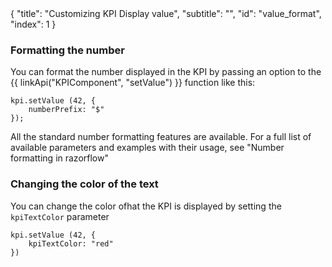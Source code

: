 <meta>
{
	"title": "Customizing KPI Display value",
	"subtitle": "",
	"id": "value_format",
	"index": 1
}
</meta>

### Formatting the number

You can format the number displayed in the KPI by passing an option to  the {{ linkApi("KPIComponent", "setValue") }} function like this:

~~~
kpi.setValue (42, {
	numberPrefix: "$"
});
~~~

All the standard number formatting features are available. For a full list of available parameters and examples with their usage, see "Number formatting in razorflow"

### Changing the color of the text

You can change the color ofhat the KPI is displayed by setting the `kpiTextColor` parameter

~~~
kpi.setValue (42, {
	kpiTextColor: "red"
})
~~~